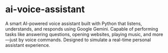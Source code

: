 # ai-voice-assistant
A smart AI-powered voice assistant built with Python that listens, understands, and responds using Google Gemini. Capable of performing tasks like answering questions, opening websites, playing music, and more—just by voice commands. Designed to simulate a real-time personal assistant experience.
